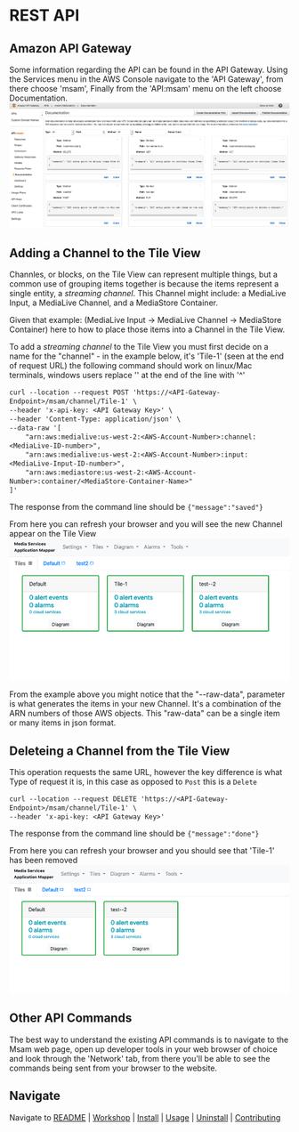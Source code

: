 # REST API

## Amazon API Gateway
Some information regarding the API can be found in the API Gateway. Using the Services menu in the AWS Console navigate to the 'API Gateway', from there choose 'msam', Finally from the 'API:msam' menu on the left choose Documentation.
![API Key ID](images/api-gateway-documentation.png)

## Adding a Channel to the Tile View
Channles, or blocks, on the Tile View can represent multiple things, but a common use of grouping items together is because the items represent a single entity, a _streaming channel_. This Channel might include: a MediaLive Input, a MediaLive Channel, and a MediaStore Container.

Given that example: (MediaLive Input -> MediaLive Channel -> MediaStore Container) here to how to place those items into a Channel in the Tile View.

To add a _streaming channel_ to the Tile View you must first decide on a name for the "channel" - in the example below, it's 'Tile-1' (seen at the end of request URL)
the following command should work on linux/Mac terminals, windows users replace '\' at the end of the line with '^'
```
curl --location --request POST 'https://<API-Gateway-Endpoint>/msam/channel/Tile-1' \
--header 'x-api-key: <API Gateway Key>' \
--header 'Content-Type: application/json' \
--data-raw '[
	"arn:aws:medialive:us-west-2:<AWS-Account-Number>:channel:<MediaLive-ID-number>",
	"arn:aws:medialive:us-west-2:<AWS-Account-Number>:input:<MediaLive-Input-ID-number>",
	"arn:aws:mediastore:us-west-2:<AWS-Account-Number>:container/<MediaStore-Container-Name>"
]'
```
The response from the command line should be
`{"message":"saved"}`

From here you can refresh your browser and you will see the new Channel appear on the Tile View
![Tile-1 Added](images/added-tile.png)

From the example above you might notice that the "--raw-data", parameter is what generates the items in your new Channel. It's a combination of the ARN numbers of those AWS objects.  This "raw-data" can be a single item or many items in json format.

## Deleteing a Channel from the Tile View
This operation requests the same URL, however the key difference is what Type of request it is, in this case as opposed to `Post` this is a `Delete`
```
curl --location --request DELETE 'https://<API-Gateway-Endpoint>/msam/channel/Tile-1' \
--header 'x-api-key: <API Gateway Key>'
```
The response from the command line should be
`{"message":"done"}`

From here you can refresh your browser and you should see that 'Tile-1' has been removed
![Tile-1 Added](images/removed-tile.png)

## Other API Commands
The best way to understand the existing API commands is to navigate to the Msam web page, open up developer tools in your web browser of choice and look through the 'Network' tab, from there you'll be able to see the commands being sent from your browser to the website.


## Navigate

Navigate to [README](README.md) | [Workshop](WORKSHOP.md) | [Install](INSTALL.md) | [Usage](USAGE.md) | [Uninstall](UNINSTALL.md) | [Contributing](CONTRIBUTING.md)